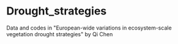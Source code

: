# Drought_strategies
Data and codes in "European-wide variations in ecosystem-scale vegetation drought strategies" by Qi Chen
